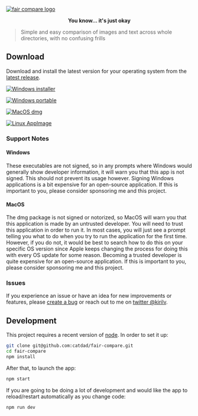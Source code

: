 [![fair compare logo](https://cdn.jsdelivr.net/gh/catdad-experiments/catdad-experiments-org@7cb300/fair-compare/logo.jpg)](https://github.com/catdad/fair-compare/#readme)

<p align="center"><b>You know... it's just okay</b></p>

> Simple and easy comparison of images and text across whole directories, with no confusing frills

## Download

Download and install the latest version for your operating system from the [latest release][release].

[![Windows installer](https://img.shields.io/badge/Windows-installer-20b2dc?style=for-the-badge&logo=windows)][release]

[![Windows portable](https://img.shields.io/badge/Windows-portable-238636?style=for-the-badge&logo=windows)][release]

[![MacOS dmg](https://img.shields.io/badge/MacOS-dmg-798083?style=for-the-badge&logo=apple)][release]

[![Linux AppImage](https://img.shields.io/badge/Linux-AppImage-de681b?style=for-the-badge&logo=linux&logoColor=white)][release]

[release]: https://github.com/catdad/fair-compare/releases/latest

### Support Notes

#### Windows

These executables are not signed, so in any prompts where Windows would generally show developer information, it will warn you that this app is not signed. This should not prevent its usage however. Signing Windows applications is a bit expensive for an open-source application. If this is important to you, please consider sponsoring me and this project.

#### MacOS

The dmg package is not signed or notorized, so MacOS will warn you that this application is made by an untrusted developer. You will need to trust this application in order to run it. In most cases, you will just see a prompt telling you what to do when you try to run the application for the first time. However, if you do not, it would be best to search how to do this on your specific OS version since Apple keeps changing the process for doing this with every OS update for some reason. Becoming a trusted developer is quite expensive for an open-source application. If this is important to you, please consider sponsoring me and this project.

### Issues

If you experience an issue or have an idea for new improvements or features, please [create a bug](https://github.com/catdad/fair-compare/issues/new) or reach out to me on [twitter @kirilv](https://twitter.com/kirilv).

## Development

This project requires a recent version of [node](https://nodejs.org/). In order to set it up:

```bash
git clone git@github.com:catdad/fair-compare.git
cd fair-compare
npm install
```

After that, to launch the app:

```bash
npm start
```

If you are going to be doing a lot of development and would like the app to reload/restart automatically as you change code:

```bash
npm run dev
```
